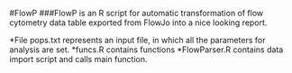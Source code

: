 #FlowP
###FlowP is an R script for automatic transformation of flow cytometry data table exported from FlowJo into a nice looking report.

*File pops.txt represents an input file, in which all the parameters for analysis are set.
*funcs.R contains functions
*FlowParser.R contains data import script and calls main function.